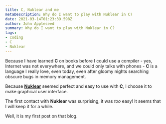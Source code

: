 ```yaml
---
title: C, Nuklear and me
metaDescription: Why do I want to play with Nuklear in C?
date: 2021-03-14T01:23:39.598Z
author: John Appleseed
summary: Why do I want to play with Nuklear in C?
tags:
- coding
- C
- Nuklear
---
```


Because I have learned **C** on books before I could use a compiler - yes, Internet was not everywhere, and we could only talks with phones - **C** is a language I really love, even today, even after gloomy nights searching obscure bugs in memory management.

Because **[Nuklear](https://github.com/Immediate-Mode-UI/Nuklear)** seemed perfect and easy to use with **C**, I choose it to make graphical user interface.

The first contact with **Nuklear** was surprising, it was _too_ easy! It seems that I will keep it for a while.

Well, it is my first post on that blog. 
